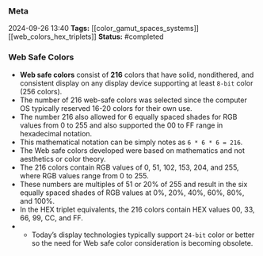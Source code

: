 ### Meta
2024-09-26 13:40
**Tags:** [[color_gamut_spaces_systems]] [[web_colors_hex_triplets]]
**Status:** #completed 

### Web Safe Colors
- **Web safe colors** consist of **216** colors that have solid, nondithered, and consistent display on any display device supporting at least `8-bit` color (256 colors).
- The number of 216 web-safe colors was selected since the computer OS typically reserved 16-20 colors for their own use.
- The number 216 also allowed for 6 equally spaced shades for RGB values from 0 to 255 and also supported the 00 to FF range in hexadecimal notation.
- This mathematical notation can be simply notes as `6 * 6 * 6 = 216`.
- The Web safe colors developed were based on mathematics and not aesthetics or color theory.
- The 216 colors contain RGB values of 0, 51, 102, 153, 204, and 255, where RGB values range from 0 to 255.
- These numbers are multiples of 51 or 20% of 255 and result in the six equally spaced shades of RGB values at 0%, 20%, 40%, 60%, 80%, and 100%.
- In the HEX triplet equivalents, the 216 colors contain HEX values 00, 33, 66, 99, CC, and FF.
- - Today’s display technologies typically support `24-bit` color or better so the need for Web safe color consideration is becoming obsolete.